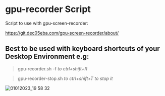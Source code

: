 # gpu-recorder Script
Script to use with gpu-screen-recorder: 

https://git.dec05eba.com/gpu-screen-recorder/about/

## Best to be used with keyboard shortcuts of your Desktop Environment e.g:

>gpu-recorder.sh -f *to ctrl+shift+R*

>gpu-recorder-stop.sh *to ctrl+shift+T to stop it*



![01012023_19 58 32](https://user-images.githubusercontent.com/1345116/210180490-f5ed27e8-eacf-40fb-914c-eb03da9efa7e.png)
